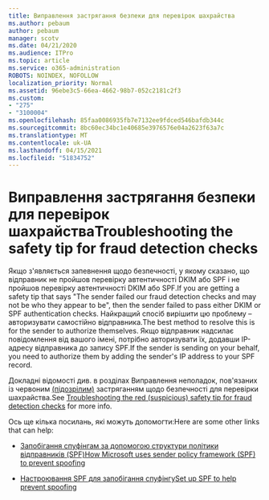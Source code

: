 ```yaml
---
title: Виправлення застрягання безпеки для перевірок шахрайства
ms.author: pebaum
author: pebaum
manager: scotv
ms.date: 04/21/2020
ms.audience: ITPro
ms.topic: article
ms.service: o365-administration
ROBOTS: NOINDEX, NOFOLLOW
localization_priority: Normal
ms.assetid: 96ebe3c5-66ea-4662-98b7-052c2181c2f3
ms.custom:
- "275"
- "3100004"
ms.openlocfilehash: 85faa0086935fb7e7132ee9fdced546bafdb344c
ms.sourcegitcommit: 8bc60ec34bc1e40685e3976576e04a2623f63a7c
ms.translationtype: MT
ms.contentlocale: uk-UA
ms.lasthandoff: 04/15/2021
ms.locfileid: "51834752"
---
```

# <a name="troubleshooting-the-safety-tip-for-fraud-detection-checks"></a><span data-ttu-id="a38aa-102">Виправлення застрягання безпеки для перевірок шахрайства</span><span class="sxs-lookup"><span data-stu-id="a38aa-102">Troubleshooting the safety tip for fraud detection checks</span></span>

<span data-ttu-id="a38aa-103">Якщо з'являється запевнення щодо безпечності, у якому сказано, що відправник не пройшов перевірку автентичності DKIM або SPF і не пройшов перевірку автентичності DKIM або SPF.</span><span class="sxs-lookup"><span data-stu-id="a38aa-103">If you are getting a safety tip that says "The sender failed our fraud detection checks and may not be who they appear to be", then the sender failed to pass either DKIM or SPF authentication checks.</span></span> <span data-ttu-id="a38aa-104">Найкращий спосіб вирішити цю проблему – авторизувати самостійно відправника.</span><span class="sxs-lookup"><span data-stu-id="a38aa-104">The best method to resolve this is for the sender to authorize themselves.</span></span> <span data-ttu-id="a38aa-105">Якщо відправник надсилає повідомлення від вашого імені, потрібно авторизувати їх, додавши IP-адресу відправника до запису SPF.</span><span class="sxs-lookup"><span data-stu-id="a38aa-105">If the sender is sending on your behalf, you need to authorize them by adding the sender's IP address to your SPF record.</span></span>
  
<span data-ttu-id="a38aa-106">Докладні відомості див. в розділах Виправлення неполадок, пов'язаних із червоним [(підозрілим)](https://blogs.msdn.microsoft.com/tzink/2016/11/02/troubleshooting-the-red-suspicious-safety-tip-for-fraud-detection-checks/) застряганням щодо безпечності для перевірки шахрайства.</span><span class="sxs-lookup"><span data-stu-id="a38aa-106">See [Troubleshooting the red (suspicious) safety tip for fraud detection checks](https://blogs.msdn.microsoft.com/tzink/2016/11/02/troubleshooting-the-red-suspicious-safety-tip-for-fraud-detection-checks/) for more info.</span></span>
  
<span data-ttu-id="a38aa-107">Ось ще кілька посилань, які можуть допомогти:</span><span class="sxs-lookup"><span data-stu-id="a38aa-107">Here are some other links that can help:</span></span>
  
- [<span data-ttu-id="a38aa-108">Запобігання спуфінгам за допомогою структури політики відправників (SPF)</span><span class="sxs-lookup"><span data-stu-id="a38aa-108">How Microsoft uses sender policy framework (SPF) to prevent spoofing</span></span>](https://docs.microsoft.com/microsoft-365/security/office-365-security/how-office-365-uses-spf-to-prevent-spoofing)

- [<span data-ttu-id="a38aa-109">Настроювання SPF для запобігання спуфінгу</span><span class="sxs-lookup"><span data-stu-id="a38aa-109">Set up SPF to help prevent spoofing</span></span>](https://docs.microsoft.com/microsoft-365/security/office-365-security/set-up-spf-in-office-365-to-help-prevent-spoofing)
